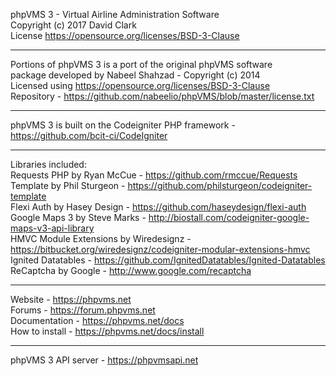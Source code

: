 phpVMS 3 - Virtual Airline Administration Software  
Copyright (c) 2017 David Clark  
License https://opensource.org/licenses/BSD-3-Clause  
************************************************  
Portions of phpVMS 3 is a port of the original phpVMS software  
package developed by Nabeel Shahzad - Copyright (c) 2014  
Licensed using https://opensource.org/licenses/BSD-3-Clause  
Repository - https://github.com/nabeelio/phpVMS/blob/master/license.txt  
************************************************  
phpVMS 3 is built on the Codeigniter PHP framework - https://github.com/bcit-ci/CodeIgniter  
************************************************  
Libraries included:  
Requests PHP by Ryan McCue - https://github.com/rmccue/Requests  
Template by Phil Sturgeon - https://github.com/philsturgeon/codeigniter-template  
Flexi Auth by Hasey Design - https://github.com/haseydesign/flexi-auth  
Google Maps 3 by Steve Marks - http://biostall.com/codeigniter-google-maps-v3-api-library  
HMVC Module Extensions by Wiredesignz - https://bitbucket.org/wiredesignz/codeigniter-modular-extensions-hmvc  
Ignited Datatables - https://github.com/IgnitedDatatables/Ignited-Datatables  
ReCaptcha by Google - http://www.google.com/recaptcha  
************************************************  
Website - https://phpvms.net  
Forums - https://forum.phpvms.net  
Documentation - https://phpvms.net/docs  
How to install - https://phpvms.net/docs/install  
************************************************  
phpVMS 3 API server - https://phpvmsapi.net  